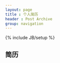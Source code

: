 ```yaml
---
layout: page
title : 个人简历
header : Post Archive
group: navigation
---
```

{% include JB/setup %}

## 简历
